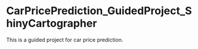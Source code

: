 # CarPricePrediction_GuidedProject_ShinyCartographer
This is a guided project for car price prediction.
